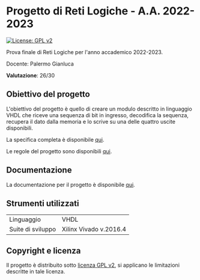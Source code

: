 # Progetto di Reti Logiche - A.A. 2022-2023

[![License: GPL v2](https://img.shields.io/badge/License-GPL_v2-blue.svg)](https://github.com/ale-polimi/progetto-RL-2022-2023/blob/main/LICENSE)

Prova finale di Reti Logiche per l'anno accademico 2022-2023.

Docente: Palermo Gianluca

**Valutazione**: 26/30

## Obiettivo del progetto

L'obiettivo del progetto è quello di creare un modulo descritto in linguaggio VHDL che riceve una sequenza di bit in ingresso, decodifica la sequenza, recupera il dato dalla memoria e lo scrive su una delle quattro uscite disponibili.

La specifica completa è disponibile [qui](https://github.com/ale-polimi/progetto-RL-2022-2023/blob/main/documents/PFRL_Specifica_22_23.pdf).

Le regole del progetto sono disponibili [qui](https://github.com/ale-polimi/progetto-RL-2022-2023/blob/main/documents/PFRL_Regole_22_23.pdf).

## Documentazione

La documentazione per il progetto è disponibile [qui](https://github.com/ale-polimi/progetto-RL-2022-2023/blob/main/documents/Documentazione_Progetto_RL_2022_2023.pdf).

## Strumenti utilizzati

|||
|-----|-----|
| Linguaggio | VHDL |
| Suite di sviluppo | Xilinx Vivado v.2016.4 |

## Copyright e licenza

Il progetto è distribuito sotto [licenza GPL v2](https://github.com/ale-polimi/progetto-RL-2022-2023/blob/main/LICENSE), si applicano le limitazioni descritte in tale licenza.
